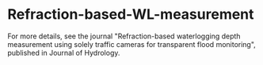 # Refraction-based-WL-measurement
For more details, see the journal "Refraction-based waterlogging depth measurement using solely traffic cameras for transparent flood monitoring", published in Journal of Hydrology.
